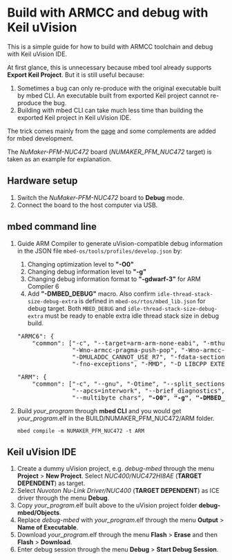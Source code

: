 # Build with ARMCC and debug with Keil uVision

This is a simple guide for how to build with ARMCC toolchain and debug with Keil uVision IDE.

At first glance, this is unnecessary because mbed tool already supports **Export Keil Project**. But it is still useful because:

1.  Sometimes a bug can only re-produce with the original executable built by mbed CLI. An executable built from exported Keil project cannot re-produce the bug.
1.  Building with mbed CLI can take much less time than building the exported Keil project in Keil uVision IDE.

The trick comes mainly from the [page](http://www.keil.com/support/docs/2310.htm) and some complements are added for mbed development.

The *NuMaker-PFM-NUC472* board (*NUMAKER_PFM_NUC472* target) is taken as an example for explanation.

## Hardware setup
1.  Switch the *NuMaker-PFM-NUC472* board to **Debug** mode.
1.  Connect the board to the host computer via USB.

## mbed command line
1.  Guide ARM Compiler to generate uVision-compatible debug information in the JSON file `mbed-os/tools/profiles/develop.json` by:
    1.  Changing optimization level to **"-O0"**
    1.  Changing debug information level to **"-g"**
    1.  Changing debug information format to **"-gdwarf-3"** for ARM Compiler 6
    1.  Add **"-DMBED_DEBUG"** macro.
        Also confirm `idle-thread-stack-size-debug-extra` is defined in `mbed-os/rtos/mbed_lib.json` for debug target. Both `MBED_DEBUG` and `idle-thread-stack-size-debug-extra` must be ready to enable extra idle thread stack size in debug build.

    <pre>
    "ARMC6": {
        "common": ["-c", "--target=arm-arm-none-eabi", "-mthumb", <b>"-O0"</b>, <b>"-g"</b>, <b>"-gdwarf-3"</b>, <b>"-DMBED_DEBUG"</b>,
                   "-Wno-armcc-pragma-push-pop", "-Wno-armcc-pragma-anon-unions",
                   "-DMULADDC_CANNOT_USE_R7", "-fdata-sections",
                   "-fno-exceptions", "-MMD", "-D_LIBCPP_EXTERN_TEMPLATE(...)="],
    </pre>
    
    <pre>
    "ARM": {
        "common": ["-c", "--gnu", "-Otime", "--split_sections",
                   "--apcs=interwork", "--brief_diagnostics", "--restrict",
                   "--multibyte_chars", <b>"-O0"</b>, <b>"-g"</b>, <b>"-DMBED_DEBUG"</b>],
    </pre>

1. Build *your_program* through **mbed CLI** and you would get *your_program*.elf in the BUILD/NUMAKER_PFM_NUC472/ARM folder.
    ```
    mbed compile -m NUMAKER_PFM_NUC472 -t ARM
    ```

## Keil uVision IDE
1. Create a dummy uVision project, e.g. *debug-mbed* through the menu **Project** > **New Project**. Select *NUC400/NUC472HI8AE* (**TARGET DEPENDENT**) as target.
1. Select *Nuvoton Nu-Link Driver/NUC400* (**TARGET DEPENDENT**) as ICE driver through the menu **Debug**.
1. Copy *your_program*.elf built above to the uVision project folder **debug-mbed/Objects**.
1. Replace *debug-mbed* with *your_program*.elf through the menu **Output** > **Name of Executable**.
1. Download *your_program*.elf through the  menu **Flash** > **Erase** and then **Flash** > **Download**.
1. Enter debug session through the menu **Debug** > **Start Debug Session**.
